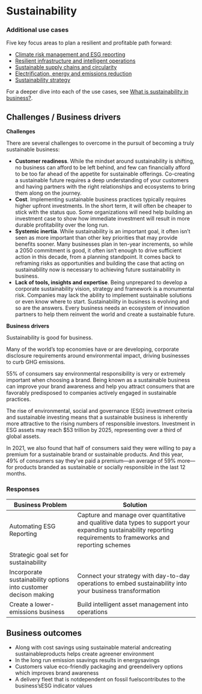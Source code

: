 # Sustainability

### Additional use cases

Five key focus areas to plan a resilient and profitable path forward:

- [Climate risk management and ESG reporting](https://www.ibm.com/resources/guides/business-operations/manage-climate-risk/)
- [Resilient infrastructure and intelligent operations](https://www.ibm.com/resources/guides/business-operations/sustainable-operations-one-asset-at-a-time/)
- [Sustainable supply chains and circularity](https://www.ibm.com/resources/guides/business-operations/supply-chain-sustainability/)
- [Electrification, energy and emissions reduction](https://www.ibm.com/resources/guides/business-operations/sustainably-accelerating-decarbonization/)
- [Sustainability strategy](https://www.ibm.com/resources/guides/business-operations/sustainability-core-business-strategy/)

For a deeper dive into each of the use cases, see [What is sustainability in business?](https://www.ibm.com/topics/business-sustainability).

## Challenges / Business drivers

**Challenges**

There are several challenges to overcome in the pursuit of becoming a truly sustainable business:

- **Customer readiness**. While the mindset around sustainability is shifting, no business can afford to be left behind, and few can financially afford to be too far ahead of the appetite for sustainable offerings. Co-creating a sustainable future requires a deep understanding of your customers and having partners with the right relationships and ecosystems to bring them along on the journey.
- **Cost**. Implementing sustainable business practices typically requires higher upfront investments. In the short term, it will often be cheaper to stick with the status quo. Some organizations will need help building an investment case to show how immediate investment will result in more durable profitability over the long run.
- **Systemic inertia**. While sustainability is an important goal, it often isn’t seen as more important than other key priorities that may provide benefits sooner. Many businesses plan in ten-year increments, so while a 2050 commitment is good, it often isn’t enough to drive sufficient action in this decade, from a planning standpoint. It comes back to reframing risks as opportunities and building the case that acting on sustainability now is necessary to achieving future sustainability in business.
- **Lack of tools, insights and expertise**. Being unprepared to develop a corporate sustainability vision, strategy and framework is a monumental risk. Companies may lack the ability to implement sustainable solutions or even know where to start. Sustainability in business is evolving and so are the answers. Every business needs an ecosystem of innovation partners to help them reinvent the world and create a sustainable future.

**Business drivers**

Sustainability is good for business.

Many of the world’s top economies have or are developing, corporate disclosure requirements around environmental impact, driving businesses to curb GHG emissions.

55% of consumers say environmental responsibility is very or extremely important when choosing a brand. Being known as a sustainable business can improve your brand awareness and help you attract consumers that are favorably predisposed to companies actively engaged in sustainable practices.

The rise of environmental, social and governance (ESG) investment criteria and sustainable investing means that a sustainable business is inherently more attractive to the rising numbers of responsible investors. Investment in ESG assets may reach $53 trillion by 2025, representing over a third of global assets.

In 2021, we also found that half of consumers said they were willing to pay a premium for a sustainable brand or sustainable products. And this year, 49% of consumers say they’ve paid a premium—an average of 59% more—for products branded as sustainable or socially responsible in the last 12 months.

### Responses

| Business Problem | Solution |
| - | - |
| Automating ESG Reporting | Capture and manage over  quantitative and qualitive data types to support your expanding sustainability reporting requirements to frameworks and reporting schemes  |
| Strategic goal set for sustainability | |
| Incorporate sustainability options into customer decison making | Connect your strategy with day-to-day operations to embed sustainability into your business transformation |
| Create a lower-emissions business | Build intelligent asset management into operations |

## Business outcomes

- Along with cost savings using sustainable material andcreating sustainableproducts helps create agreener environment
- In the long run emission ssavings results in energysavings
- Customers value eco-friendly packaging and greendelivery options which improves brand awareness
- A delivery fleet that is notdependent on fossil fuelscontributes to the business’sESG indicator values
